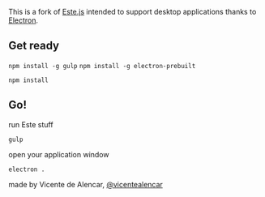 This is a fork of [Este.js](https://github.com/Steida/este) intended to support desktop applications thanks to [Electron](http://electron.atom.io/).

## Get ready

`npm install -g gulp`
`npm install -g electron-prebuilt`

`npm install`

## Go!

run Este stuff

`gulp`

open your application window

`electron .`


made by Vicente de Alencar, [@vicentealencar](https://twitter.com/vicentealencar)
